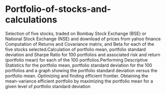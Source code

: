 # Portfolio-of-stocks-and-calculations

Selection of five stocks, traded on Bombay Stock Exchange (BSE) or National Stock Exchange (NSE) and download of prices from yahoo finance
Computation of Returns and Covariance matrix, and Beta for each of the five stocks selected.Calculation of portfolio mean, portfolio standard deviation and Sharpe Ratio for 100 portfolios and associated risk and return (portfolio mean) for each of the 100 portfolios.Performing Descriptive Statistics for the portfolio mean, portfolio standard deviation for the 100 portfolios and a graph showing the portfolio standard deviation versus the portfolio mean. Optimizing and finding efficient frontier. Obtaining the mean-variance efficient portfolio by maximizing the portfolio mean for a given level of portfolio standard deviation
